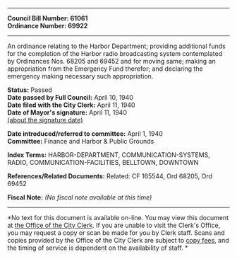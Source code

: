* * * * *  
  
**Council Bill Number: [](#h0)[](#h2)61061**   
**Ordinance Number: 69922**  
  
* * * * *  
  
An ordinance relating to the Harbor Department; providing additional funds for the completion of the Harbor radio broadcasting system contemplated by Ordinances Nos. 68205 and 69452 and for moving same; making an appropriation from the Emergency Fund therefor; and declaring the emergency making necessary such appropriation.  
  
**Status:** Passed   
**Date passed by Full Council:** April 10, 1940   
**Date filed with the City Clerk:** April 11, 1940   
**Date of Mayor's signature:** April 11, 1940   
[(about the signature date)](/~public/approvaldate.htm)   
  
  
**Date introduced/referred to committee:** April 1, 1940   
**Committee:** Finance and Harbor & Public Grounds   
  
**Index Terms:** HARBOR-DEPARTMENT, COMMUNICATION-SYSTEMS, RADIO, COMMUNICATION-FACILITIES, BELLTOWN, DOWNTOWN  
  
**References/Related Documents:** Related: CF 165544, Ord 68205, Ord 69452  
  
**Fiscal Note:** *(No fiscal note available at this time)*  
  
* * * * *  
  
*No text for this document is available on-line. You may view this document at [the Office of the City Clerk](http://www.seattle.gov/leg/clerk/contactUs.htm). If you are unable to visit the Clerk's Office, you may request a copy or scan be made for you by Clerk staff. Scans and copies provided by the Office of the City Clerk are subject to [copy fees](http://clerk.seattle.gov/~public/clerkfees.htm), and the timing of service is dependent on the availability of staff. *  
  
  
